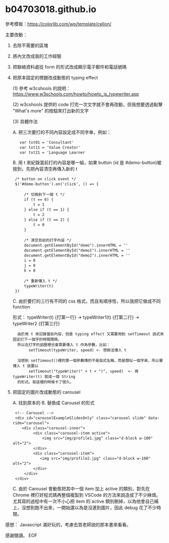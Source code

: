 # b04703018.github.io

參考模板：https://colorlib.com/wp/template/cellon/

主要改動：
1. 去除不需要的區塊
2. 將內文改成我的工作經驗
3. 把聯絡資料處從 form 的形式改成顯示電子郵件和電話號碼

4. 把原本固定的標題改成動態的 typing effect
  
      (1) 參考 w3cshools 的說明：https://www.w3schools.com/howto/howto_js_typewriter.asp
  
      (2) w3cshools 提供的 code 打完一次文字就不會再改動，但我想要透過點擊 "What's more" 的按鈕來打出新的文字
  
      (3) 具體作法
  
      A. 把三次要打的不同內容設定成不同字串，例如：
        
          var txt01 = 'Consultant'
          var txt11 = 'Value Creator'
          var txt21 = 'Language Learner
        
      B. 用 t 來紀錄當前打的內容是哪一組，如果 button (id 是 #demo-button)被按到，先把內容清空再傳入新的 t
      
        /* button on click event */
        $('#demo-button').on('click', () => {
        
            /* 切換到下一個 t */
            if (t == 0) {
                t = 1
            } else if (t == 1) {
                t = 2
            } else if (t == 2) {
                t = 0
            }
            
            /* 清空目前的打字內容 */
            document.getElementById("demo").innerHTML = ''
            document.getElementById("demo1").innerHTML = ''
            document.getElementById("demo2").innerHTML = ''
            i = 0
            j = 0
            k = 0
            
            /* 重新傳入 t */
            typeWriter(t)
        })
     
     C. 由於要打的三行有不同的 css 格式，而且有順序性，所以我把它做成不同 function
        
      形式： typeWriter(t) {打第一行} -> typeWriter1(t) {打第二行} -> typeWriter2 {打第三行}
         
         由於用 t 來記錄當前內容，但是 typing effect 又需要用到 setTimeout 函式來固定打下一個字的時間間隔，
         所以在打字的迴圈裡也會需要傳入 t 作為參數，比如：
              setTimeout(typeWriter, speed) <- 想辦法傳入 t
              
         沒想到 setTimeout()裡的第一個參數傳的不是函式名稱，而是類似一個字串，所以要傳入 t 就要以
              setTimeout("typeWriter(" + t + ")", speed)  <- 將 typeWriter(t) 寫成一個 String
         的形式。寫這裡的時候卡了很久。

5. 把固定的圖片改成動態的 carousel

      A. 找到原本的<img>
      B. 替換成 Carousel 的形式
      
        <!-- Carousel -->
        <div id="carouselExampleSlidesOnly" class="carousel slide" data-ride="carousel">
           <div class="carousel-inner">
                <div class="carousel-item active">
                    <img src="img/profile1.jpg" class="d-block w-100" alt="2">
                </div>
                <div class="carousel-item">
                   <img src="img/profile2.jpg" class="d-block w-100" alt="2">
                </div>
            </div>
        </div>
        
      C. 由於 Carousel 會動態把其中一個 item 加上 active 的類別，對先在 Chrome 裡打好程式碼再整個複製到 VSCode 的方法來說造成了不少麻煩。
         尤其寫的過程中有一次不小心把 item 的 active 類別刪掉，以為他會自己補上，沒想到跑不出來，一開始還以為是沒連到圖片，因此 debug 花了不少時間。

感想：
Javascript 滿好玩的，考慮去買老師說的那本書來看看。

感謝閱讀。
EOF        
      
      
      
      
      
      
      
